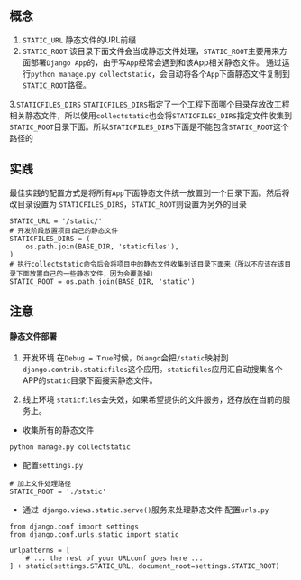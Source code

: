 ## 概念
1. `STATIC_URL`
静态文件的URL前缀
2. `STATIC_ROOT`
该目录下面文件会当成静态文件处理，`STATIC_ROOT`主要用来方面部署`Django App`的，由于写`App`经常会遇到和该App相关静态文件。
通过运行`python manage.py collectstatic`，会自动将各个`App`下面静态文件复制到`STATIC_ROOT`路径。

3.`STATICFILES_DIRS`
`STATICFILES_DIRS`指定了一个工程下面哪个目录存放改工程相关静态文件，所以使用`collectstatic`也会将`STATICFILES_DIRS`指定文件收集到`STATIC_ROOT`目录下面。所以`STATICFILES_DIRS`下面是不能包含`STATIC_ROOT`这个路径的

## 实践
最佳实践的配置方式是将所有`App`下面静态文件统一放置到一个目录下面。然后将改目录设置为
`STATICFILES_DIRS`，`STATIC_ROOT`则设置为另外的目录
```
STATIC_URL = '/static/'
# 开发阶段放置项目自己的静态文件
STATICFILES_DIRS = (
    os.path.join(BASE_DIR, 'staticfiles'),
)
# 执行collectstatic命令后会将项目中的静态文件收集到该目录下面来（所以不应该在该目录下面放置自己的一些静态文件，因为会覆盖掉）
STATIC_ROOT = os.path.join(BASE_DIR, 'static')
```

## 注意
#### 静态文件部署
1. 开发环境
在`Debug = True`时候，`Diango`会把`/static`映射到`django.contrib.staticfiles`这个应用。`staticfiles`应用汇自动搜集各个APP的`static`目录下面搜索静态文件。

2. 线上环境
`staticfiles`会失效，如果希望提供的文件服务，还存放在当前的服务上。
- 收集所有的静态文件
```
python manage.py collectstatic
```
- 配置`settings.py`
```
# 加上文件处理路径
STATIC_ROOT = './static'
```
- 通过` django.views.static.serve()`服务来处理静态文件
配置`urls.py`
```
from django.conf import settings
from django.conf.urls.static import static

urlpatterns = [
    # ... the rest of your URLconf goes here ...
] + static(settings.STATIC_URL, document_root=settings.STATIC_ROOT)
```